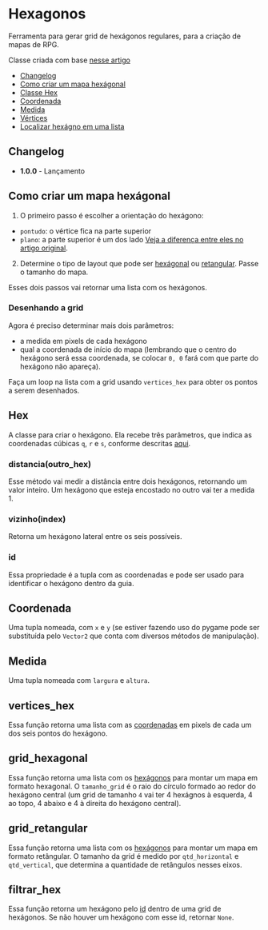 # Hexagonos
Ferramenta para gerar grid de hexágonos regulares, para a criação de mapas de RPG.

Classe criada com base [nesse artigo](https://www.redblobgames.com/grids/hexagons/implementation.html)

- [Changelog](#changelog)
- [Como criar um mapa hexágonal](#como-criar-um-mapa-hexágonal)
- [Classe Hex](#hex)
- [Coordenada](#coordenada)
- [Medida](#medida)
- [Vértices](#vertices_hex)
- [Localizar hexágno em uma lista](#filtrar_hex)

## Changelog
- **1.0.0** - Lançamento

## Como criar um mapa hexágonal
1. O primeiro passo é escolher a orientação do hexágono:
- `pontudo`: o vértice fica na parte superior
- `plano`: a parte superior é um dos lado
[Veja a diferença entre eles no artigo original](https://www.redblobgames.com/grids/hexagons/#basics).

2. Determine o tipo de layout que pode ser [hexágonal](#grid_hexagonal) ou [retangular](#grid_retangular). Passe o tamanho do mapa.

Esses dois passos vai retornar uma lista com os hexágonos.

### Desenhando a grid
Agora é preciso determinar mais dois parâmetros:
- a medida em pixels de cada hexágono
- qual a coordenada de início do mapa (lembrando que o centro do hexágono será essa coordenada, se colocar `0, 0` fará com que parte do hexágono não apareça).

Faça um loop na lista com a grid usando `vertices_hex` para obter os pontos a serem desenhados.

## Hex
A classe para criar o hexágono. Ela recebe três parâmetros, que indica as coordenadas cúbicas `q`, `r` e `s`, conforme descritas [aqui](https://www.redblobgames.com/grids/hexagons/#coordinates-cube).

### distancia(outro_hex)
Esse método vai medir a distância entre dois hexágonos, retornando um valor inteiro. Um hexágono que esteja encostado no outro vai ter a medida 1.

### vizinho(index)
Retorna um hexágono lateral entre os seis possíveis.

### id
Essa propriedade é a tupla com as coordenadas e pode ser usado para identificar o hexágono dentro da guia.

## Coordenada
Uma tupla nomeada, com `x` e `y` (se estiver fazendo uso do pygame pode ser substituída pelo `Vector2` que conta com diversos métodos de manipulação).

## Medida
Uma tupla nomeada com `largura` e `altura`.

## vertices_hex
Essa função retorna uma lista com as [coordenadas](#coordenada) em pixels de cada um dos seis pontos do hexágono.

## grid_hexagonal
Essa função retorna uma lista com os [hexágonos](#hex) para montar um mapa em formato hexagonal. O `tamanho_grid` é o raio do círculo formado ao redor do hexágono central (um grid de tamanho `4` vai ter 4 hexágnos à esquerda, 4 ao topo, 4 abaixo e 4 à direita do hexágono central).

## grid_retangular
Essa função retorna uma lista com os [hexágonos](#hex) para montar um mapa em formato retângular. O tamanho da grid é medido por `qtd_horizontal` e `qtd_vertical`, que determina a quantidade de retângulos nesses eixos.

## filtrar_hex
Essa função retorna um hexágono pelo [id](#id) dentro de uma grid de hexágonos. Se não houver um hexágono com esse id, retornar `None`.